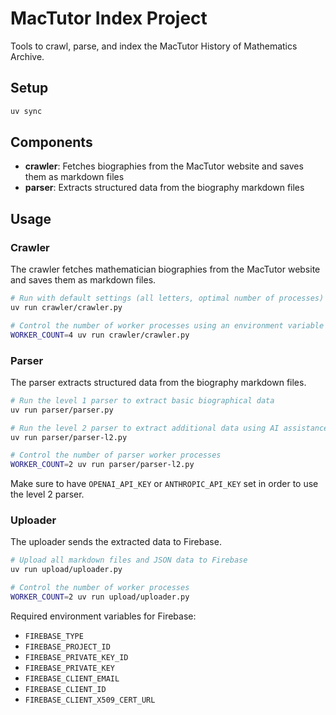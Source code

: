 # MacTutor Index Project

Tools to crawl, parse, and index the MacTutor History of Mathematics Archive.

## Setup

```bash
uv sync
```

## Components

- **crawler**: Fetches biographies from the MacTutor website and saves them as markdown files
- **parser**: Extracts structured data from the biography markdown files

## Usage

### Crawler

The crawler fetches mathematician biographies from the MacTutor website and saves them as markdown files.

```bash
# Run with default settings (all letters, optimal number of processes)
uv run crawler/crawler.py

# Control the number of worker processes using an environment variable
WORKER_COUNT=4 uv run crawler/crawler.py
```

### Parser

The parser extracts structured data from the biography markdown files.

```bash
# Run the level 1 parser to extract basic biographical data
uv run parser/parser.py

# Run the level 2 parser to extract additional data using AI assistance
uv run parser/parser-l2.py

# Control the number of parser worker processes
WORKER_COUNT=2 uv run parser/parser-l2.py
```

Make sure to have `OPENAI_API_KEY` or `ANTHROPIC_API_KEY` set in order to use the level 2 parser.

### Uploader

The uploader sends the extracted data to Firebase.

```bash
# Upload all markdown files and JSON data to Firebase
uv run upload/uploader.py

# Control the number of worker processes
WORKER_COUNT=2 uv run upload/uploader.py
```

Required environment variables for Firebase:
- `FIREBASE_TYPE`
- `FIREBASE_PROJECT_ID`
- `FIREBASE_PRIVATE_KEY_ID`
- `FIREBASE_PRIVATE_KEY`
- `FIREBASE_CLIENT_EMAIL`
- `FIREBASE_CLIENT_ID`
- `FIREBASE_CLIENT_X509_CERT_URL`

